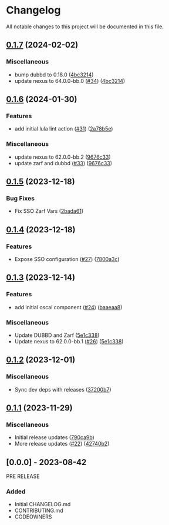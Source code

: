 # Changelog

All notable changes to this project will be documented in this file.

## [0.1.7](https://github.com/defenseunicorns/uds-capability-nexus/compare/v0.1.6...v0.1.7) (2024-02-02)


### Miscellaneous

* bump dubbd to 0.18.0 ([4bc3214](https://github.com/defenseunicorns/uds-capability-nexus/commit/4bc321437d970ce909a4a5bee16f655ee5a8dee6))
* update nexus to 64.0.0-bb.0 ([#34](https://github.com/defenseunicorns/uds-capability-nexus/issues/34)) ([4bc3214](https://github.com/defenseunicorns/uds-capability-nexus/commit/4bc321437d970ce909a4a5bee16f655ee5a8dee6))

## [0.1.6](https://github.com/defenseunicorns/uds-capability-nexus/compare/v0.1.5...v0.1.6) (2024-01-30)


### Features

* add initial lula lint action ([#31](https://github.com/defenseunicorns/uds-capability-nexus/issues/31)) ([2a78b5e](https://github.com/defenseunicorns/uds-capability-nexus/commit/2a78b5eb160d84b9359d55698deec1eaef1bda1d))


### Miscellaneous

* update nexus to 62.0.0-bb.2 ([9676c33](https://github.com/defenseunicorns/uds-capability-nexus/commit/9676c33a86e577e0819d14b52896d3170badbef2))
* update zarf and dubbd ([#33](https://github.com/defenseunicorns/uds-capability-nexus/issues/33)) ([9676c33](https://github.com/defenseunicorns/uds-capability-nexus/commit/9676c33a86e577e0819d14b52896d3170badbef2))

## [0.1.5](https://github.com/defenseunicorns/uds-capability-nexus/compare/v0.1.4...v0.1.5) (2023-12-18)


### Bug Fixes

* Fix SSO Zarf Vars ([2bada61](https://github.com/defenseunicorns/uds-capability-nexus/commit/2bada6179407cccb1911a2dca311e9774e7133bc))

## [0.1.4](https://github.com/defenseunicorns/uds-capability-nexus/compare/v0.1.3...v0.1.4) (2023-12-18)


### Features

* Expose SSO configuration ([#27](https://github.com/defenseunicorns/uds-capability-nexus/issues/27)) ([7800a3c](https://github.com/defenseunicorns/uds-capability-nexus/commit/7800a3c30cdcefc567d94f49ba9da500d281a2c0))

## [0.1.3](https://github.com/defenseunicorns/uds-capability-nexus/compare/v0.1.2...v0.1.3) (2023-12-14)


### Features

* add initial oscal component ([#24](https://github.com/defenseunicorns/uds-capability-nexus/issues/24)) ([baaeaa8](https://github.com/defenseunicorns/uds-capability-nexus/commit/baaeaa841e035d4a6c0df3febb0a7009081e9587))


### Miscellaneous

* Update DUBBD and Zarf ([5e1c338](https://github.com/defenseunicorns/uds-capability-nexus/commit/5e1c33819c99c4b77659ef909cb9060ffb224027))
* Update nexus to 62.0.0-bb.1 ([#26](https://github.com/defenseunicorns/uds-capability-nexus/issues/26)) ([5e1c338](https://github.com/defenseunicorns/uds-capability-nexus/commit/5e1c33819c99c4b77659ef909cb9060ffb224027))

## [0.1.2](https://github.com/defenseunicorns/uds-capability-nexus/compare/v0.1.1...v0.1.2) (2023-12-01)


### Miscellaneous

* Sync dev deps with releases ([37200b7](https://github.com/defenseunicorns/uds-capability-nexus/commit/37200b72f3db792b38421cda1688221d862ac536))

## [0.1.1](https://github.com/defenseunicorns/uds-capability-nexus/compare/v0.1.0...v0.1.1) (2023-11-29)


### Miscellaneous

* Initial release updates ([790ca9b](https://github.com/defenseunicorns/uds-capability-nexus/commit/790ca9b2ea37640c8908faa62741dc85a4b83091))
* More release updates ([#22](https://github.com/defenseunicorns/uds-capability-nexus/issues/22)) ([42740b2](https://github.com/defenseunicorns/uds-capability-nexus/commit/42740b2e00d74d5c74e2cb61f57ef2ce33c2ae5f))

## [0.0.0] - 2023-08-42
PRE RELEASE

### Added
- Initial CHANGELOG.md
- CONTRIBUTING.md
- CODEOWNERS

